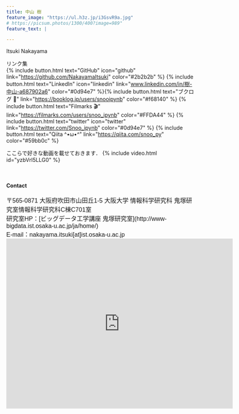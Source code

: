```yaml
---
title: 中山 樹 
feature_image: "https://ul.h3z.jp/i3GsvR9a.jpg"
# https://picsum.photos/1300/400?image=989"
feature_text: |

---
```


Itsuki Nakayama

リンク集<br>
{% include button.html text="GitHub" icon="github" link="https://github.com/NakayamaItsuki" color="#2b2b2b" %} {% include button.html text="LinkedIn" icon="linkedin" link="www.linkedin.com/in/樹-中山-a687902a6" color="#0d94e7" %}{% include button.html text="ブクログ 📕" link="https://booklog.jp/users/snooipynb" color="#f68140" %} {% include button.html text="Filmarks 🎬" link="https://filmarks.com/users/snoo_ipynb" color="#FFDA44" %} {% include button.html text="twitter" icon="twitter" link="https://twitter.com/Snoo_ipynb" color="#0d94e7" %} {% include button.html text="Qiita ^•ω•^" link="https://qiita.com/snoo_py" color="#59bb0c" %}

ここらで好きな動画を載せておきます．
{% include video.html id="yzbVrl5LLG0" %}


<!-- {% include map.html id="ChIJU6aW22D7AGARdZlaGrKKI0g" %} -->

<br>
<h4> Contact </h4>

<span style="font-family: Noto Sans JP, sans-serif; font-size: 16px;">
〒565-0871 大阪府吹田市山田丘1-5 大阪大学 情報科学研究科 鬼塚研究室情報科学研究科C棟C701室<br>
研究室HP：[ビッグデータ工学講座 鬼塚研究室](http://www-bigdata.ist.osaka-u.ac.jp/ja/home/)<br>
E-mail：nakayama.itsuki[at]ist.osaka-u.ac.jp
</span>


<iframe src="https://www.google.com/maps/embed?pb=!1m18!1m12!1m3!1d1637.7550630560213!2d135.52119939346798!3d34.81826449356756!2m3!1f0!2f0!3f0!3m2!1i1024!2i768!4f13.1!3m3!1m2!1s0x6000fb60db96a653%3A0x48238ab21a5a9975!2z5aSn6Ziq5aSn5a2m5aSn5a2m6Zmi5oOF5aCx56eR5a2m56CU56m256eR!5e0!3m2!1sja!2sjp!4v1711819866455!5m2!1sja!2sjp" width="600" height="450" style="border:0;" allowfullscreen="" loading="lazy" referrerpolicy="no-referrer-when-downgrade"></iframe>
